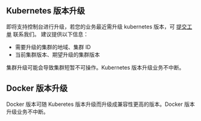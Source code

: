 ## Kubernetes 版本升级
即将支持控制台进行升级，若您的业务最近需升级 kubernetes 版本，可 [提交工单](https://console.cloud.tencent.com/workorder/category) 联系我们。
建议提供以下信息：
- 需要升级的集群的地域、集群 ID
- 当前集群版本、期望升级的集群版本

集群升级可能会导致集群短暂不可操作。Kubernetes 版本升级业务不中断。

## Docker 版本升级
Docker 版本可随 Kuberetes 版本升级而升级成兼容性更高的版本。Docker 版本升级业务不中断。
